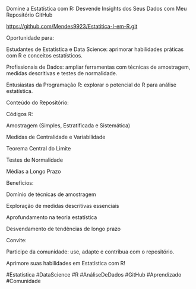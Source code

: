 Domine a Estatística com R: Desvende Insights dos Seus Dados com Meu Repositório GitHub

https://github.com/Mendes9923/Estatitica-I-em-R.git

Oportunidade para:

Estudantes de Estatística e Data Science: aprimorar habilidades práticas com R e conceitos estatísticos.

Profissionais de Dados: ampliar ferramentas com técnicas de amostragem, medidas descritivas e testes de normalidade.

Entusiastas da Programação R: explorar o potencial do R para análise estatística.

Conteúdo do Repositório:

Códigos R:

Amostragem (Simples, Estratificada e Sistemática)

Medidas de Centralidade e Variabilidade

Teorema Central do Limite

Testes de Normalidade

Médias a Longo Prazo

Benefícios:

Domínio de técnicas de amostragem

Exploração de medidas descritivas essenciais

Aprofundamento na teoria estatística

Desvendamento de tendências de longo prazo

Convite:

Participe da comunidade: use, adapte e contribua com o repositório.

Aprimore suas habilidades em Estatística com R!

#Estatística #DataScience #R #AnáliseDeDados #GitHub #Aprendizado #Comunidade
